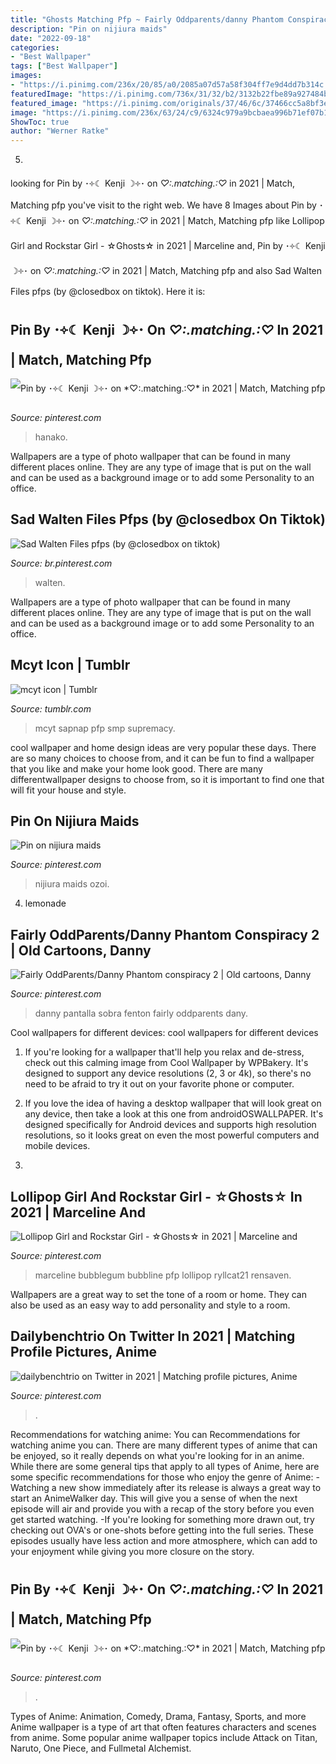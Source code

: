 ```yaml
---
title: "Ghosts Matching Pfp ~ Fairly Oddparents/danny Phantom Conspiracy 2"
description: "Pin on nijiura maids"
date: "2022-09-18"
categories:
- "Best Wallpaper"
tags: ["Best Wallpaper"]
images:
- "https://i.pinimg.com/236x/20/85/a0/2085a07d57a58f304ff7e9d4dd7b314c.jpg?nii=t"
featuredImage: "https://i.pinimg.com/736x/31/32/b2/3132b22fbe89a927484ba99796008c0b.jpg"
featured_image: "https://i.pinimg.com/originals/37/46/6c/37466cc5a8bf3ea23b5849756f36637b.jpg"
image: "https://i.pinimg.com/236x/63/24/c9/6324c979a9bcbaea996b71ef07b1f972.jpg?nii=t"
ShowToc: true
author: "Werner Ratke"
---
```



5.

	

		
looking for Pin by ･༓☾ Kenji ☽༓･ on *♡:.matching.:♡* in 2021 | Match, Matching pfp you've visit to the right web. We have 8 Images about Pin by ･༓☾ Kenji ☽༓･ on *♡:.matching.:♡* in 2021 | Match, Matching pfp like Lollipop Girl and Rockstar Girl - ☆Ghosts☆ in 2021 | Marceline and, Pin by ･༓☾ Kenji ☽༓･ on *♡:.matching.:♡* in 2021 | Match, Matching pfp and also Sad Walten Files pfps (by @closedbox on tiktok). Here it is:
		
    
## Pin By ･༓☾ Kenji ☽༓･ On *♡:.matching.:♡* In 2021 | Match, Matching Pfp

<img loading=lazy src="https://i.pinimg.com/236x/20/85/a0/2085a07d57a58f304ff7e9d4dd7b314c.jpg?nii=t" onerror="this.onerror=null;this.src='https://tse1.mm.bing.net/th?id=OIP.oZvbdzBZ9YlLJ2DRLprAPAAAAA&amp;pid=15.1';" alt="Pin by ･༓☾ Kenji ☽༓･ on *♡:.matching.:♡* in 2021 | Match, Matching pfp">

_Source: pinterest.com_

>hanako. 

	



Wallpapers are a type of photo wallpaper that can be found in many different places online. They are any type of image that is put on the wall and can be used as a background image or to add some Personality to an office.

    
## Sad Walten Files Pfps (by @closedbox On Tiktok)

<img loading=lazy src="https://i.pinimg.com/236x/f2/a8/c0/f2a8c0492698b693593d784e12aa6828.jpg" onerror="this.onerror=null;this.src='https://tse3.mm.bing.net/th?id=OIP.060pCJusT7VQ9C7rbTpXCQAAAA&amp;pid=15.1';" alt="Sad Walten Files pfps (by @closedbox on tiktok)">

_Source: br.pinterest.com_

>walten. 

	



Wallpapers are a type of photo wallpaper that can be found in many different places online. They are any type of image that is put on the wall and can be used as a background image or to add some Personality to an office.

    
## Mcyt Icon | Tumblr

<img loading=lazy src="https://64.media.tumblr.com/e5ee468abe1b73535ae17e58f23d8cba/f00170a3451cb30d-37/s500x750/d11e37fdf7a50deb337a59dfe0ab8fc081c31ff5.png" onerror="this.onerror=null;this.src='https://tse1.mm.bing.net/th?id=OIP.txe7c5eYUVyJiPyzhaIIMQHaG_&amp;pid=15.1';" alt="mcyt icon | Tumblr">

_Source: tumblr.com_

>mcyt sapnap pfp smp supremacy. 

	

cool wallpaper and home design ideas are very popular these days. There are so many choices to choose from, and it can be fun to find a wallpaper that you like and make your home look good. There are many differentwallpaper designs to choose from, so it is important to find one that will fit your house and style.

    
## Pin On Nijiura Maids

<img loading=lazy src="https://i.pinimg.com/736x/31/32/b2/3132b22fbe89a927484ba99796008c0b.jpg" onerror="this.onerror=null;this.src='https://tse1.mm.bing.net/th?id=OIP.1CRNykNf2ZZuReJyhh5X0QHaH7&amp;pid=15.1';" alt="Pin on nijiura maids">

_Source: pinterest.com_

>nijiura maids ozoi. 

	

4. lemonade 

    
## Fairly OddParents/Danny Phantom Conspiracy 2 | Old Cartoons, Danny

<img loading=lazy src="https://i.pinimg.com/236x/63/24/c9/6324c979a9bcbaea996b71ef07b1f972.jpg?nii=t" onerror="this.onerror=null;this.src='https://tse3.mm.bing.net/th?id=OIP.v2056dngNfv1nV1l2LTFWwAAAA&amp;pid=15.1';" alt="Fairly OddParents/Danny Phantom conspiracy 2 | Old cartoons, Danny">

_Source: pinterest.com_

>danny pantalla sobra fenton fairly oddparents dany. 

	

Cool wallpapers for different devices:
cool wallpapers for different devices 

1. If you're looking for a wallpaper that'll help you relax and de-stress, check out this calming image from Cool Wallpaper by WPBakery. It's designed to support any device resolutions (2, 3 or 4k), so there's no need to be afraid to try it out on your favorite phone or computer.

2. If you love the idea of having a desktop wallpaper that will look great on any device, then take a look at this one from androidOSWALLPAPER. It's designed specifically for Android devices and supports high resolution resolutions, so it looks great on even the most powerful computers and mobile devices.

3.

    
## Lollipop Girl And Rockstar Girl - ☆Ghosts☆ In 2021 | Marceline And

<img loading=lazy src="https://i.pinimg.com/originals/74/0e/ed/740eed188aa910a597bfd110c1ed0b7e.png" onerror="this.onerror=null;this.src='https://tse1.mm.bing.net/th?id=OIP.-6RRHW0VBSspQ9jl0b7P4gHaF7&amp;pid=15.1';" alt="Lollipop Girl and Rockstar Girl - ☆Ghosts☆ in 2021 | Marceline and">

_Source: pinterest.com_

>marceline bubblegum bubbline pfp lollipop ryllcat21 rensaven. 

	

Wallpapers are a great way to set the tone of a room or home. They can also be used as an easy way to add personality and style to a room.

    
## Dailybenchtrio On Twitter In 2021 | Matching Profile Pictures, Anime

<img loading=lazy src="https://i.pinimg.com/originals/37/46/6c/37466cc5a8bf3ea23b5849756f36637b.jpg" onerror="this.onerror=null;this.src='https://tse1.mm.bing.net/th?id=OIP.FTLNxMApaYFzTXURRi0BoAHaHa&amp;pid=15.1';" alt="dailybenchtrio on Twitter in 2021 | Matching profile pictures, Anime">

_Source: pinterest.com_

>. 

	

Recommendations for watching anime: You can
Recommendations for watching anime you can. There are many different types of anime that can be enjoyed, so it really depends on what you're looking for in an anime. While there are some general tips that apply to all types of Anime, here are some specific recommendations for those who enjoy the genre of Anime: 
-Watching a new show immediately after its release is always a great way to start an AnimeWalker day. This will give you a sense of when the next episode will air and provide you with a recap of the story before you even get started watching. 
-If you're looking for something more drawn out, try checking out OVA's or one-shots before getting into the full series. These episodes usually have less action and more atmosphere, which can add to your enjoyment while giving you more closure on the story.

    
## Pin By ･༓☾ Kenji ☽༓･ On *♡:.matching.:♡* In 2021 | Match, Matching Pfp

<img loading=lazy src="https://i.pinimg.com/736x/1c/5f/73/1c5f73ebeb729605a777f40f6a66baae.jpg" onerror="this.onerror=null;this.src='https://tse4.mm.bing.net/th?id=OIP.AgE9D2doame72yDm6SG9xAHaHa&amp;pid=15.1';" alt="Pin by ･༓☾ Kenji ☽༓･ on *♡:.matching.:♡* in 2021 | Match, Matching pfp">

_Source: pinterest.com_

>. 

	

Types of Anime: Animation, Comedy, Drama, Fantasy, Sports, and more
Anime wallpaper is a type of art that often features characters and scenes from anime. Some popular anime wallpaper topics include Attack on Titan, Naruto, One Piece, and Fullmetal Alchemist.

